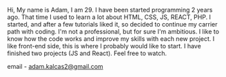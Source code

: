 Hi, My name is Adam, I am 29. I have been started programming 2 years ago. That time I used to learn a lot about HTML, CSS, JS, REACT, PHP. I started, and after a few tutorials liked it, so decided to continue my carrier path with coding. I'm not a professional, but for sure I'm ambitious. I like to know how the code works and improve my skills with each new project. I like front-end side, this is where I probably would like to start. I have finished two projects (JS and React). Feel free to watch.

email - 
  adam.kalcas2@gmail.com

